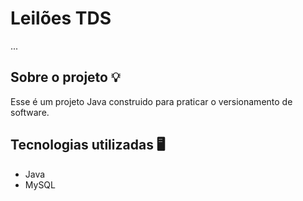 # Leilões TDS
...

## Sobre o projeto 💡
Esse é um projeto Java construido para praticar o versionamento de software.

## Tecnologias utilizadas 🖥️
- Java
- MySQL
